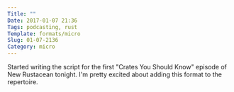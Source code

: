 ```yaml
---
Title: ""
Date: 2017-01-07 21:36
Tags: podcasting, rust
Template: formats/micro
Slug: 01-07-2136
Category: micro
---
```


Started writing the script for the first "Crates You Should Know" episode of New Rustacean tonight. I'm pretty excited about adding this format to the repertoire.
